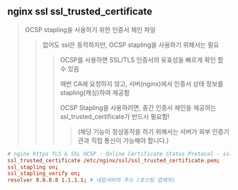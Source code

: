 ## nginx ssl ssl_trusted_certificate

> OCSP stapling을 사용하기 위한 인증서 체인 파일
>
> > 없어도 ssl은 동작하지만, OCSP stapling을 사용하기 위해서는 필요
> >
> > > OCSP를 사용하면 SSL/TLS 인증서의 유효성을 빠르게 확인 할 수 있음
> > >
> > > 매번 CA에 요청하지 않고, 서버(nginx)에서 인증서 상태 정보를 stapling(캐싱)하여 제공함
> > >
> > > OCSP Stapling을 사용하려면, 중간 인증서 체인을 제공하는 ssl_trusted_certificate가 반드시 필요함!
> > >
> > > > (해당 기능이 정상동작을 하기 위해서는 서버가 외부 인증기관과 직접 통신이 가능해야 합니다.)

```conf
# nginx https TLS & SSL OCSP - Online Certificate Status Protocol - ssl_trusted_certificate
ssl_trusted_certificate /etc/nginx/ssl/ssl_trusted_certificate.pem;
ssl_stapling on;
ssl_stapling_verify on;
resolver 8.8.8.8 1.1.1.1; # 네임서버의 주소 (호스팅 업체의)
```
